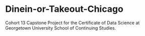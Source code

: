 # Dinein-or-Takeout-Chicago
Cohort 13 Capstone Project for the Certificate of Data Science at Georgetown University School of Continuing Studies.
